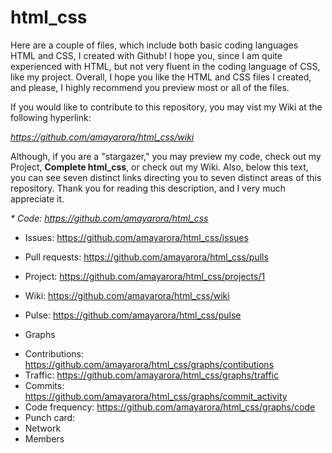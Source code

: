 # html_css

Here are a couple of files, which include both basic coding languages HTML and CSS, I created with Github! I hope you, since I am quite experienced with HTML, but not very fluent in the coding language of CSS, like my project. Overall, I hope you like the HTML and CSS files I created, and please, I highly recommend you preview most or all of the files.

If you would like to contribute to this repository, you may vist my Wiki at the following hyperlink:

*https://github.com/amayarora/html_css/wiki*

Although, if you are a "stargazer," you may preview my code, check out my Project, **Complete html_css**, or check out my Wiki. Also, below this text, you can see seven distinct links directing you to seven distinct areas of this repository. Thank you for reading this description, and I very much appreciate it.

_* Code: https://github.com/amayarora/html_css_

* Issues: https://github.com/amayarora/html_css/issues

* Pull requests: https://github.com/amayarora/html_css/pulls

* Project: https://github.com/amayarora/html_css/projects/1

* Wiki: https://github.com/amayarora/html_css/wiki

* Pulse: https://github.com/amayarora/html_css/pulse

* Graphs
 - Contributions: https://github.com/amayarora/html_css/graphs/contibutions
 - Traffic: https://github.com/amayarora/html_css/graphs/traffic
 - Commits: https://github.com/amayarora/html_css/graphs/commit_activity
 - Code frequency: https://github.com/amayarora/html_css/graphs/code
 - Punch card:
 - Network
 - Members
